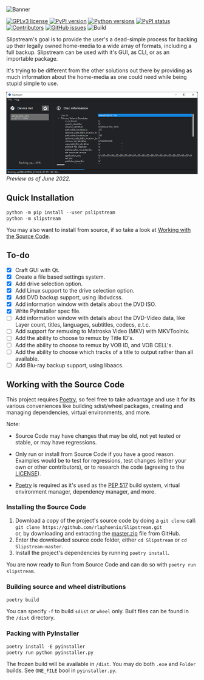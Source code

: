 ![Banner](https://rawcdn.githack.com/rlaphoenix/Slipstream/e02cfd1174b209b76904130229eacc62ae7a6c5c/docs/images/banner.png)

[![GPLv3 license](https://img.shields.io/badge/license-GPLv3-blue)](https://github.com/rlaphoenix/Slipstream/blob/master/LICENSE)
[![PyPI version](https://img.shields.io/pypi/v/pslipstream)](https://pypi.python.org/pypi/pslipstream)
[![Python versions](https://img.shields.io/pypi/pyversions/pslipstream)](https://pypi.python.org/pypi/pslipstream)
[![PyPI status](https://img.shields.io/pypi/status/pslipstream)](https://pypi.python.org/pypi/pslipstream)
[![Contributors](https://img.shields.io/github/contributors/rlaphoenix/Slipstream)](https://github.com/rlaphoenix/Slipstream/graphs/contributors)
[![GitHub issues](https://img.shields.io/github/issues/rlaphoenix/Slipstream)](https://github.com/rlaphoenix/Slipstream/issues)
![Build](https://github.com/rlaphoenix/Slipstream/workflows/Build/badge.svg?branch=master)

Slipstream's goal is to provide the user's a dead-simple process for backing up their legally owned home-media to a
wide array of formats, including a full backup. Slipstream can be used with it's GUI, as CLI, or as an importable
package.

It's trying to be different from the other solutions out there by providing as much information about the home-media
as one could need while being stupid simple to use.

![Preview](docs/images/preview.png)  
*Preview as of June 2022.*

## Quick Installation

    python -m pip install --user pslipstream
    python -m slipstream

You may also want to install from source, if so take a look at [Working with the Source Code](#working-with-the-source-code).

## To-do

- [X] Craft GUI with Qt.
- [x] Create a file based settings system.
- [x] Add drive selection option.
- [X] Add Linux support to the drive selection option.
- [X] Add DVD backup support, using libdvdcss.
- [X] Add information window with details about the DVD ISO.
- [x] Write PyInstaller spec file.
- [ ] Add information window with details about the DVD-Video data, like Layer count, titles, languages, subtitles, codecs, e.t.c.
- [ ] Add support for remuxing to Matroska Video (MKV) with MKVToolnix.
- [ ] Add the ability to choose to remux by Title ID's.
- [ ] Add the ability to choose to remux by VOB ID, and VOB CELL's.
- [ ] Add the ability to choose which tracks of a title to output rather than all available.
- [ ] Add Blu-ray backup support, using libaacs.

## Working with the Source Code

This project requires [Poetry], so feel free to take advantage and use it for its various conveniences like
building sdist/wheel packages, creating and managing dependencies, virtual environments, and more.

Note:

- Source Code may have changes that may be old, not yet tested or stable, or may have regressions.
- Only run or install from Source Code if you have a good reason. Examples would be to test for regressions, test
  changes (either your own or other contributors), or to research the code (agreeing to the [LICENSE](LICENSE)).
- [Poetry] is required as it's used as the [PEP 517] build system, virtual environment manager, dependency manager,
  and more.

  [Poetry]: <https://python-poetry.org/docs/#installation>
  [PEP 517]: <https://www.python.org/dev/peps/pep-0517>

### Installing the Source Code

1. Download a copy of the project's source code by doing a `git clone` call:  
   `git clone https://github.com/rlaphoenix/Slipstream.git`  
   or, by downloading and extracting the [master.zip] file from GitHub.
2. Enter the downloaded source code folder, either `cd Slipstream` or `cd Slipstream-master`.
3. Install the project's dependencies by running `poetry install`.

You are now ready to Run from Source Code and can do so with `poetry run slipstream`.

### Building source and wheel distributions

    poetry build

You can specify `-f` to build `sdist` or `wheel` only. Built files can be found in the `/dist` directory.

### Packing with PyInstaller

    poetry install -E pyinstaller
    poetry run python pyinstaller.py

The frozen build will be available in `/dist`. You may do both `.exe` and `Folder` builds. See `ONE_FILE` bool in `pyinstaller.py`.


  [master.zip]: https://github.com/rlaphoenix/Slipstream/archive/refs/heads/master.zip
